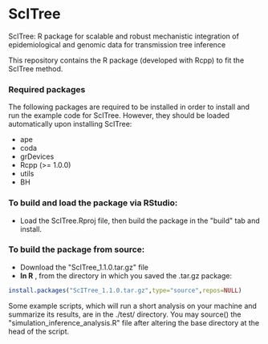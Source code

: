 # ScITree
ScITree: R package for scalable and robust mechanistic integration of epidemiological and genomic data for transmission tree inference 
  
This repository contains the R package (developed with Rcpp) to fit the ScITree method.

### Required packages

The following packages are required to be installed in order to install and run the example code for ScITree. However, they should be loaded automatically upon installing ScITree:

- ape
- coda
- grDevices
- Rcpp (>= 1.0.0)
- utils
- BH 

### To build and load the package via RStudio:

- Load the ScITree.Rproj file, then build the package in the "build" tab and install.

### To build the package from source:

- Download the "ScITree_1.1.0.tar.gz" file
- **In R** , from the directory in which you saved the .tar.gz package:

```R
install.packages("ScITree_1.1.0.tar.gz",type="source",repos=NULL)
```

Some example scripts, which will run a short analysis on your machine and summarize its results, are in the ./test/ directory. You may source() the "simulation_inference_analysis.R" file after altering the base directory at the head of the script.
